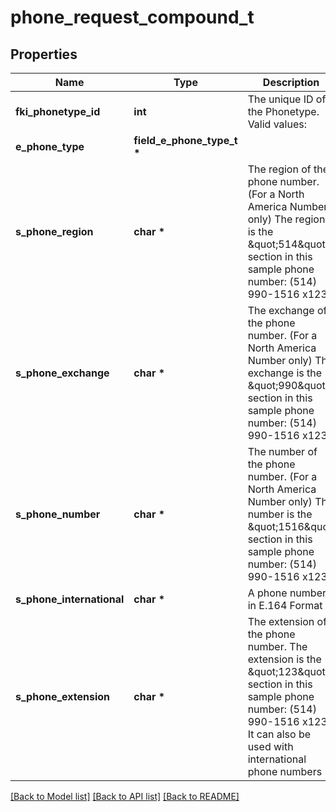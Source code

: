 # phone_request_compound_t

## Properties
Name | Type | Description | Notes
------------ | ------------- | ------------- | -------------
**fki_phonetype_id** | **int** | The unique ID of the Phonetype.  Valid values:  |Value|Description| |-|-| |1|Office| |2|Home| |3|Mobile| |4|Fax| |5|Pager| |6|Toll Free| | 
**e_phone_type** | **field_e_phone_type_t \*** |  | 
**s_phone_region** | **char \*** | The region of the phone number. (For a North America Number only)  The region is the \&quot;514\&quot; section in this sample phone number: (514) 990-1516 x123 | [optional] 
**s_phone_exchange** | **char \*** | The exchange of the phone number. (For a North America Number only)  The exchange is the \&quot;990\&quot; section in this sample phone number: (514) 990-1516 x123 | [optional] 
**s_phone_number** | **char \*** | The number of the phone number. (For a North America Number only)  The number is the \&quot;1516\&quot; section in this sample phone number: (514) 990-1516 x123 | [optional] 
**s_phone_international** | **char \*** | A phone number in E.164 Format | [optional] 
**s_phone_extension** | **char \*** | The extension of the phone number.  The extension is the \&quot;123\&quot; section in this sample phone number: (514) 990-1516 x123.  It can also be used with international phone numbers | [optional] 

[[Back to Model list]](../README.md#documentation-for-models) [[Back to API list]](../README.md#documentation-for-api-endpoints) [[Back to README]](../README.md)


